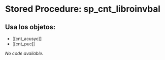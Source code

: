 # Stored Procedure: sp_cnt_libroinvbal

## Usa los objetos:
- [[cnt_acusyc]]
- [[cnt_puc]]

*No code available.*
